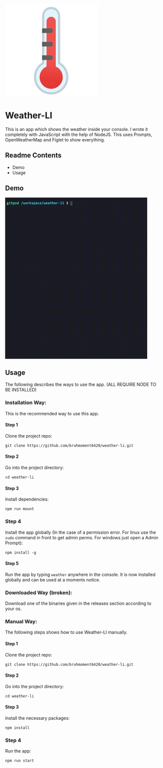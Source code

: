 <img src="https://github.com/bruhmoment6420/weather-li/blob/main/assets/logo.png" width="300" height="300"/>

# Weather-LI
This is an app which shows the weather inside your console. I wrote it completely with JavaScript with the help of NodeJS.
This uses Prompts, OpenWeatherMap and Figlet to show everything.

## Readme Contents
* Demo
* Usage

## Demo
![gif](https://github.com/bruhmoment6420/weather-li/blob/main/assets/demo.gif)

## Usage  
The following describes the ways to use the app. (ALL REQUIRE NODE TO BE INSTALLED)

### Installation Way:
This is the recommended way to use this app.

#### Step 1
Clone the project repo:
```
git clone https://github.com/bruhmoment6420/weather-li.git
```
#### Step 2
Go into the project directory:
```
cd weather-li
```
#### Step 3
Install dependencies:
```
npm run mount
```
### Step 4
Install the app globally (In the case of a permission error. For linux use the ```sudo``` command in front to get admin perms. For windows just open a Admin Prompt):
```
npm install -g
```
#### Step 5
Run the app by typing ```weather``` anywhere in the console. It is now installed globally and can be used at a moments notice.

### Downloaded Way (broken):
Download one of the binaries given in the releases section according to your os.

### Manual Way:
The following steps shows how to use Weather-LI manually.

#### Step 1
Clone the project repo:
```
git clone https://github.com/bruhmoment6420/weather-li.git
```
#### Step 2
Go into the project directory:
```
cd weather-li
```
#### Step 3 
Install the necessary packages:
```
npm install
```
### Step 4
Run the app:
```
npm run start
```
